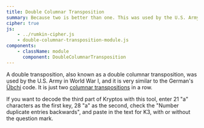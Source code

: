 ```yaml
---
title: Double Columnar Transposition
summary: Because two is better than one. This was used by the U.S. Army during World War II.
cipher: true
js:
    - ../rumkin-cipher.js
    - double-columnar-transposition-module.js
components:
    - className: module
      component: DoubleColumnarTransposition
---
```


A double transposition, also known as a double columnar transposition, was used by the U.S. Army in World War I, and it is very similar to the German's [Übchi](../ubchi/) code.  It is just two [columnar transpositions](../columnar-transposition/) in a row.

If you want to decode the third part of Kryptos with this tool, enter 21 "a" characters as the first key, 28 "a" as the second, check the "Number duplicate entries backwards", and paste in the text for K3, with or without the question mark.

<div class="module"></div>
